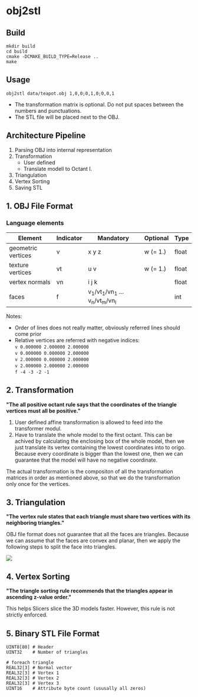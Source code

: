# obj2stl

## Build

```
mkdir build
cd build
cmake -DCMAKE_BUILD_TYPE=Release ..
make
```

## Usage

`obj2stl data/teapot.obj 1,0,0;0,1,0;0,0,1`

- The transformation matrix is optional. Do not put spaces between the numbers and punctuations.
- The STL file will be placed next to the OBJ.

## Architecture Pipeline

1. Parsing OBJ into internal representation
2. Transformation <br>
   * User defined
   * Translate modell to Octant I.
3. Triangulation
4. Vertex Sorting
5. Saving STL

## 1. OBJ File Format

### Language elements

| Element | Indicator | Mandatory  | Optional | Type | 
|---|---|---|---|---|
|  geometric vertices | v | x y z | w (= 1.)  | float |
|  texture vertices | vt | u v | w (= 1.) | float |
|  vertex normals | vn | i j k |   | float |
|  faces | f | v<sub>1</sub>/vt<sub>1</sub>/vn<sub>1</sub> ... v<sub>n</sub>/vt<sub>m</sub>/vn<sub>l</sub> |   | int |

Notes:
- Order of lines does not really matter, obviously referred lines should come prior
- Relative vertices are referred with negative indices: <br>
```v 0.000000 2.000000 2.000000``` <br>
```v 0.000000 0.000000 2.000000``` <br>
```v 2.000000 0.000000 2.000000``` <br>
```v 2.000000 2.000000 2.000000``` <br>
```f -4 -3 -2 -1```

## 2. Transformation

**"The all positive octant rule says that the coordinates of the triangle vertices must all be positive."**

1. User defined affine transformation is allowed to feed into the transformer modul.
2. Have to translate the whole model to the first octant. This can be achived by calculating the enclosing box of the whole model, then we just translate its vertex containing the lowest coordinates into to origo. Because every coordinate is bigger than the lowest one, then we can guarantee that the model will have no negative coordinate.

The actual transformation is the compositon of all the transformation matrices in order as mentioned above, so that we do the transformation only once for the vertices.

## 3. Triangulation

**"The vertex rule states that each triangle must share two vertices with its neighboring triangles."**

OBJ file format does not guarantee that all the faces are triangles. Because we can assume that the faces are convex and planar, then we apply the following steps to split the face into triangles.

![](./images/obj2stl-Page-1.png)

## 4. Vertex Sorting

**"The triangle sorting rule recommends that the triangles appear in ascending z-value order."**

This helps Slicers slice the 3D models faster. However, this rule is not strictly enforced.

## 5. Binary STL File Format 

```
UINT8[80] # Header
UINT32    # Number of triangles

# foreach triangle
REAL32[3] # Normal vector
REAL32[3] # Vertex 1
REAL32[3] # Vertex 2
REAL32[3] # Vertex 3
UINT16    # Attribute byte count (ususally all zeros)
```
